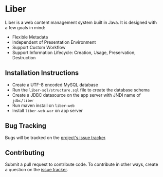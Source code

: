# Liber #

Liber is a web content management system built in Java. It is designed with a few goals in mind:

- Flexible Metadata
- Independent of Presentation Environment
- Support Custom Workflow
- Support Information Lifecycle: Creation, Usage, Preservation, Destruction

## Installation Instructions ##

- Create a UTF-8 encoded MySQL database
- Run the `liber-sql/structure.sql` file to create the database schema
- Create a JDBC datasource on the app server with JNDI name of `jdbc/liber`
- Run maven install on `liber-web`
- Install `liber-web.war` on app server

## Bug Tracking ##
Bugs will be tracked on the [project's issue tracker](https://github.com/marshmellow1328/liber/issues).

## Contributing ##
Submit a pull request to contribute code. To contribute in other ways, create a question on the [issue tracker](https://github.com/marshmellow1328/liber/issues).

